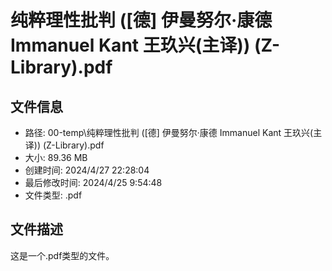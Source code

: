 ﻿# 纯粹理性批判 ([德] 伊曼努尔·康德 Immanuel Kant 王玖兴(主译)) (Z-Library).pdf

## 文件信息
- 路径: 00-temp\纯粹理性批判 ([德] 伊曼努尔·康德 Immanuel Kant 王玖兴(主译)) (Z-Library).pdf
- 大小: 89.36 MB
- 创建时间: 2024/4/27 22:28:04
- 最后修改时间: 2024/4/25 9:54:48
- 文件类型: .pdf

## 文件描述
这是一个.pdf类型的文件。

